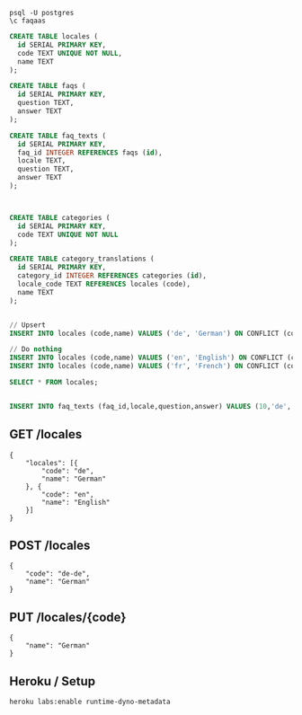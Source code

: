 
```
psql -U postgres
\c faqaas
```

```sql
CREATE TABLE locales (
  id SERIAL PRIMARY KEY,
  code TEXT UNIQUE NOT NULL,
  name TEXT
);

CREATE TABLE faqs (
  id SERIAL PRIMARY KEY,
  question TEXT,
  answer TEXT
);

CREATE TABLE faq_texts (
  id SERIAL PRIMARY KEY,
  faq_id INTEGER REFERENCES faqs (id),
  locale TEXT,
  question TEXT,
  answer TEXT
);



CREATE TABLE categories (
  id SERIAL PRIMARY KEY,
  code TEXT UNIQUE NOT NULL
);

CREATE TABLE category_translations (
  id SERIAL PRIMARY KEY,
  category_id INTEGER REFERENCES categories (id),
  locale_code TEXT REFERENCES locales (code),
  name TEXT
);


// Upsert
INSERT INTO locales (code,name) VALUES ('de', 'German') ON CONFLICT (code) DO UPDATE SET name = EXCLUDED.name;

// Do nothing
INSERT INTO locales (code,name) VALUES ('en', 'English') ON CONFLICT (code) DO NOTHING;
INSERT INTO locales (code,name) VALUES ('fr', 'French') ON CONFLICT (code) DO NOTHING;

SELECT * FROM locales;


INSERT INTO faq_texts (faq_id,locale,question,answer) VALUES (10,'de', 'Wer hat an der Uhr gedreht?', 'Paulchen Panter');

```

## GET /locales
	{
		"locales": [{
			"code": "de",
			"name": "German"
		}, {
			"code": "en",
			"name": "English"
		}]
	}

## POST /locales
	{
		"code": "de-de",
		"name": "German"
	}

## PUT /locales/{code}
	{
		"name": "German"
	}


## Heroku / Setup


```bash
heroku labs:enable runtime-dyno-metadata
```
